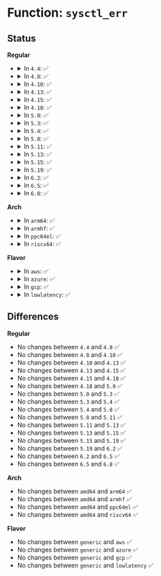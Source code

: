 # Function: <code>sysctl_err</code>

## Status
<b>Regular</b>
<ul>
<li>
<details>
<summary>In <code>4.4</code>: ✅</summary>

```c
int sysctl_err(const char *path, struct ctl_table *table, char *fmt, void (anon));
```

**Collision:** Unique Static

**Inline:** No

**Transformation:** False

**Instances:**

```
In fs/proc/proc_sysctl.c (ffffffff81284030)
Location: fs/proc/proc_sysctl.c:1013
Inline: False
Direct callers:
  - fs/proc/proc_sysctl.c:__register_sysctl_table
  - fs/proc/proc_sysctl.c:__register_sysctl_table
  - fs/proc/proc_sysctl.c:__register_sysctl_table
  - fs/proc/proc_sysctl.c:__register_sysctl_table
  - fs/proc/proc_sysctl.c:__register_sysctl_table
```
**Symbols:**

```
ffffffff81284030-ffffffff812840b6: sysctl_err (STB_LOCAL)
```
</details>
</li>
<li>
<details>
<summary>In <code>4.8</code>: ✅</summary>

```c
int sysctl_err(const char *path, struct ctl_table *table, char *fmt, void (anon));
```

**Collision:** Unique Static

**Inline:** No

**Transformation:** False

**Instances:**

```
In fs/proc/proc_sysctl.c (ffffffff812b10e0)
Location: fs/proc/proc_sysctl.c:1019
Inline: False
Direct callers:
  - fs/proc/proc_sysctl.c:__register_sysctl_table
  - fs/proc/proc_sysctl.c:__register_sysctl_table
  - fs/proc/proc_sysctl.c:__register_sysctl_table
  - fs/proc/proc_sysctl.c:__register_sysctl_table
  - fs/proc/proc_sysctl.c:__register_sysctl_table
```
**Symbols:**

```
ffffffff812b10e0-ffffffff812b1166: sysctl_err (STB_LOCAL)
```
</details>
</li>
<li>
<details>
<summary>In <code>4.10</code>: ✅</summary>

```c
int sysctl_err(const char *path, struct ctl_table *table, char *fmt, void (anon));
```

**Collision:** Unique Static

**Inline:** No

**Transformation:** False

**Instances:**

```
In fs/proc/proc_sysctl.c (ffffffff812c6970)
Location: fs/proc/proc_sysctl.c:1025
Inline: False
Direct callers:
  - fs/proc/proc_sysctl.c:__register_sysctl_table
  - fs/proc/proc_sysctl.c:__register_sysctl_table
  - fs/proc/proc_sysctl.c:__register_sysctl_table
  - fs/proc/proc_sysctl.c:__register_sysctl_table
  - fs/proc/proc_sysctl.c:__register_sysctl_table
```
**Symbols:**

```
ffffffff812c6970-ffffffff812c69f6: sysctl_err (STB_LOCAL)
```
</details>
</li>
<li>
<details>
<summary>In <code>4.13</code>: ✅</summary>

```c
int sysctl_err(const char *path, struct ctl_table *table, char *fmt, void (anon));
```

**Collision:** Unique Static

**Inline:** No

**Transformation:** False

**Instances:**

```
In fs/proc/proc_sysctl.c (ffffffff812d3b00)
Location: fs/proc/proc_sysctl.c:1072
Inline: False
Direct callers:
  - fs/proc/proc_sysctl.c:__register_sysctl_table
  - fs/proc/proc_sysctl.c:__register_sysctl_table
  - fs/proc/proc_sysctl.c:__register_sysctl_table
  - fs/proc/proc_sysctl.c:__register_sysctl_table
  - fs/proc/proc_sysctl.c:__register_sysctl_table
```
**Symbols:**

```
ffffffff812d3b00-ffffffff812d3b84: sysctl_err (STB_LOCAL)
```
</details>
</li>
<li>
<details>
<summary>In <code>4.15</code>: ✅</summary>

```c
int sysctl_err(const char *path, struct ctl_table *table, char *fmt, void (anon));
```

**Collision:** Unique Static

**Inline:** No

**Transformation:** False

**Instances:**

```
In fs/proc/proc_sysctl.c (ffffffff812f8330)
Location: fs/proc/proc_sysctl.c:1073
Inline: False
Direct callers:
  - fs/proc/proc_sysctl.c:__register_sysctl_table
  - fs/proc/proc_sysctl.c:__register_sysctl_table
  - fs/proc/proc_sysctl.c:__register_sysctl_table
  - fs/proc/proc_sysctl.c:__register_sysctl_table
  - fs/proc/proc_sysctl.c:__register_sysctl_table
```
**Symbols:**

```
ffffffff812f8330-ffffffff812f83b4: sysctl_err (STB_LOCAL)
```
</details>
</li>
<li>
<details>
<summary>In <code>4.18</code>: ✅</summary>

```c
int sysctl_err(const char *path, struct ctl_table *table, char *fmt, void (anon));
```

**Collision:** Unique Static

**Inline:** No

**Transformation:** False

**Instances:**

```
In fs/proc/proc_sysctl.c (ffffffff81327b27)
Location: fs/proc/proc_sysctl.c:1075
Inline: False
Direct callers:
  - fs/proc/proc_sysctl.c:__register_sysctl_table
  - fs/proc/proc_sysctl.c:__register_sysctl_table
  - fs/proc/proc_sysctl.c:__register_sysctl_table
  - fs/proc/proc_sysctl.c:__register_sysctl_table
  - fs/proc/proc_sysctl.c:__register_sysctl_table
  - fs/proc/proc_sysctl.c:__register_sysctl_table
```
**Symbols:**

```
ffffffff81327b27-ffffffff81327bad: sysctl_err (STB_LOCAL)
```
</details>
</li>
<li>
<details>
<summary>In <code>5.0</code>: ✅</summary>

```c
int sysctl_err(const char *path, struct ctl_table *table, char *fmt, void (anon));
```

**Collision:** Unique Static

**Inline:** No

**Transformation:** False

**Instances:**

```
In fs/proc/proc_sysctl.c (ffffffff8133ecb7)
Location: fs/proc/proc_sysctl.c:1074
Inline: False
Direct callers:
  - fs/proc/proc_sysctl.c:__register_sysctl_table
  - fs/proc/proc_sysctl.c:__register_sysctl_table
  - fs/proc/proc_sysctl.c:__register_sysctl_table
  - fs/proc/proc_sysctl.c:__register_sysctl_table
  - fs/proc/proc_sysctl.c:__register_sysctl_table
  - fs/proc/proc_sysctl.c:__register_sysctl_table
```
**Symbols:**

```
ffffffff8133ecb7-ffffffff8133ed3d: sysctl_err (STB_LOCAL)
```
</details>
</li>
<li>
<details>
<summary>In <code>5.3</code>: ✅</summary>

```c
int sysctl_err(const char *path, struct ctl_table *table, char *fmt, void (anon));
```

**Collision:** Unique Static

**Inline:** No

**Transformation:** False

**Instances:**

```
In fs/proc/proc_sysctl.c (ffffffff81366fe8)
Location: fs/proc/proc_sysctl.c:1099
Inline: False
Direct callers:
  - fs/proc/proc_sysctl.c:__register_sysctl_table
  - fs/proc/proc_sysctl.c:__register_sysctl_table
  - fs/proc/proc_sysctl.c:__register_sysctl_table
  - fs/proc/proc_sysctl.c:__register_sysctl_table
  - fs/proc/proc_sysctl.c:__register_sysctl_table
  - fs/proc/proc_sysctl.c:__register_sysctl_table
```
**Symbols:**

```
ffffffff81366fe8-ffffffff8136706e: sysctl_err (STB_LOCAL)
```
</details>
</li>
<li>
<details>
<summary>In <code>5.4</code>: ✅</summary>

```c
int sysctl_err(const char *path, struct ctl_table *table, char *fmt, void (anon));
```

**Collision:** Unique Static

**Inline:** No

**Transformation:** False

**Instances:**

```
In fs/proc/proc_sysctl.c (ffffffff8137f278)
Location: fs/proc/proc_sysctl.c:1099
Inline: False
Direct callers:
  - fs/proc/proc_sysctl.c:__register_sysctl_table
  - fs/proc/proc_sysctl.c:__register_sysctl_table
  - fs/proc/proc_sysctl.c:__register_sysctl_table
  - fs/proc/proc_sysctl.c:__register_sysctl_table
  - fs/proc/proc_sysctl.c:__register_sysctl_table
  - fs/proc/proc_sysctl.c:__register_sysctl_table
```
**Symbols:**

```
ffffffff8137f278-ffffffff8137f2fe: sysctl_err (STB_LOCAL)
```
</details>
</li>
<li>
<details>
<summary>In <code>5.8</code>: ✅</summary>

```c
int sysctl_err(const char *path, struct ctl_table *table, char *fmt, void (anon));
```

**Collision:** Unique Static

**Inline:** No

**Transformation:** False

**Instances:**

```
In fs/proc/proc_sysctl.c (ffffffff813c938e)
Location: fs/proc/proc_sysctl.c:1082
Inline: False
Direct callers:
  - fs/proc/proc_sysctl.c:sysctl_check_table
  - fs/proc/proc_sysctl.c:sysctl_check_table
  - fs/proc/proc_sysctl.c:sysctl_check_table
  - fs/proc/proc_sysctl.c:sysctl_check_table
  - fs/proc/proc_sysctl.c:sysctl_check_table
  - fs/proc/proc_sysctl.c:sysctl_check_table
```
**Symbols:**

```
ffffffff813c938e-ffffffff813c9414: sysctl_err (STB_LOCAL)
```
</details>
</li>
<li>
<details>
<summary>In <code>5.11</code>: ✅</summary>

```c
int sysctl_err(const char *path, struct ctl_table *table, char *fmt, void (anon));
```

**Collision:** Unique Static

**Inline:** No

**Transformation:** False

**Instances:**

```
In fs/proc/proc_sysctl.c (ffffffff81bebd19)
Location: fs/proc/proc_sysctl.c:1082
Inline: False
Direct callers:
  - fs/proc/proc_sysctl.c:sysctl_check_table
  - fs/proc/proc_sysctl.c:sysctl_check_table
  - fs/proc/proc_sysctl.c:sysctl_check_table
  - fs/proc/proc_sysctl.c:sysctl_check_table
  - fs/proc/proc_sysctl.c:sysctl_check_table
  - fs/proc/proc_sysctl.c:sysctl_check_table
```
**Symbols:**

```
ffffffff81bebd19-ffffffff81bebd9f: sysctl_err (STB_LOCAL)
```
</details>
</li>
<li>
<details>
<summary>In <code>5.13</code>: ✅</summary>

```c
int sysctl_err(const char *path, struct ctl_table *table, char *fmt, void (anon));
```

**Collision:** Unique Static

**Inline:** No

**Transformation:** False

**Instances:**

```
In fs/proc/proc_sysctl.c (ffffffff81bddd28)
Location: fs/proc/proc_sysctl.c:1080
Inline: False
Direct callers:
  - fs/proc/proc_sysctl.c:sysctl_check_table
  - fs/proc/proc_sysctl.c:sysctl_check_table
  - fs/proc/proc_sysctl.c:sysctl_check_table
  - fs/proc/proc_sysctl.c:sysctl_check_table
  - fs/proc/proc_sysctl.c:sysctl_check_table
  - fs/proc/proc_sysctl.c:sysctl_check_table
  - fs/proc/proc_sysctl.c:sysctl_check_table
```
**Symbols:**

```
ffffffff81bddd28-ffffffff81bdddae: sysctl_err (STB_LOCAL)
```
</details>
</li>
<li>
<details>
<summary>In <code>5.15</code>: ✅</summary>

```c
int sysctl_err(const char *path, struct ctl_table *table, char *fmt, void (anon));
```

**Collision:** Unique Static

**Inline:** No

**Transformation:** False

**Instances:**

```
In fs/proc/proc_sysctl.c (ffffffff81cc813f)
Location: fs/proc/proc_sysctl.c:1080
Inline: False
Direct callers:
  - fs/proc/proc_sysctl.c:sysctl_check_table
  - fs/proc/proc_sysctl.c:sysctl_check_table
  - fs/proc/proc_sysctl.c:sysctl_check_table
  - fs/proc/proc_sysctl.c:sysctl_check_table
  - fs/proc/proc_sysctl.c:sysctl_check_table
  - fs/proc/proc_sysctl.c:sysctl_check_table
  - fs/proc/proc_sysctl.c:sysctl_check_table
```
**Symbols:**

```
ffffffff81cc813f-ffffffff81cc81c5: sysctl_err (STB_LOCAL)
```
</details>
</li>
<li>
<details>
<summary>In <code>5.19</code>: ✅</summary>

```c
int sysctl_err(const char *path, struct ctl_table *table, char *fmt, void (anon));
```

**Collision:** Unique Static

**Inline:** No

**Transformation:** False

**Instances:**

```
In fs/proc/proc_sysctl.c (ffffffff81e7ad04)
Location: fs/proc/proc_sysctl.c:1103
Inline: False
Direct callers:
  - fs/proc/proc_sysctl.c:sysctl_check_table
  - fs/proc/proc_sysctl.c:sysctl_check_table
  - fs/proc/proc_sysctl.c:sysctl_check_table
  - fs/proc/proc_sysctl.c:sysctl_check_table
  - fs/proc/proc_sysctl.c:sysctl_check_table
  - fs/proc/proc_sysctl.c:sysctl_check_table
  - fs/proc/proc_sysctl.c:sysctl_check_table
```
**Symbols:**

```
ffffffff81e7ad04-ffffffff81e7adb2: sysctl_err (STB_LOCAL)
```
</details>
</li>
<li>
<details>
<summary>In <code>6.2</code>: ✅</summary>

```c
int sysctl_err(const char *path, struct ctl_table *table, char *fmt, void (anon));
```

**Collision:** Unique Static

**Inline:** No

**Transformation:** False

**Instances:**

```
In fs/proc/proc_sysctl.c (ffffffff815408c0)
Location: fs/proc/proc_sysctl.c:1096
Inline: False
Direct callers:
  - fs/proc/proc_sysctl.c:sysctl_check_table
  - fs/proc/proc_sysctl.c:sysctl_check_table
  - fs/proc/proc_sysctl.c:sysctl_check_table
  - fs/proc/proc_sysctl.c:sysctl_check_table
  - fs/proc/proc_sysctl.c:sysctl_check_table
  - fs/proc/proc_sysctl.c:sysctl_check_table
  - fs/proc/proc_sysctl.c:sysctl_check_table
  - fs/proc/proc_sysctl.c:sysctl_check_table
```
**Symbols:**

```
ffffffff815408c0-ffffffff81540961: sysctl_err (STB_LOCAL)
```
</details>
</li>
<li>
<details>
<summary>In <code>6.5</code>: ✅</summary>

```c
int sysctl_err(const char *path, struct ctl_table *table, char *fmt, void (anon));
```

**Collision:** Unique Static

**Inline:** No

**Transformation:** False

**Instances:**

```
In fs/proc/proc_sysctl.c (ffffffff81578c80)
Location: fs/proc/proc_sysctl.c:1089
Inline: False
Direct callers:
  - fs/proc/proc_sysctl.c:sysctl_check_table
  - fs/proc/proc_sysctl.c:sysctl_check_table
  - fs/proc/proc_sysctl.c:sysctl_check_table
  - fs/proc/proc_sysctl.c:sysctl_check_table
  - fs/proc/proc_sysctl.c:sysctl_check_table
  - fs/proc/proc_sysctl.c:sysctl_check_table
  - fs/proc/proc_sysctl.c:sysctl_check_table
```
**Symbols:**

```
ffffffff81578c80-ffffffff81578d21: sysctl_err (STB_LOCAL)
```
</details>
</li>
<li>
<details>
<summary>In <code>6.8</code>: ✅</summary>

```c
int sysctl_err(const char *path, struct ctl_table *table, char *fmt, void (anon));
```

**Collision:** Unique Static

**Inline:** No

**Transformation:** False

**Instances:**

```
In fs/proc/proc_sysctl.c (ffffffff815b1450)
Location: fs/proc/proc_sysctl.c:1081
Inline: False
Direct callers:
  - fs/proc/proc_sysctl.c:sysctl_check_table
  - fs/proc/proc_sysctl.c:sysctl_check_table
  - fs/proc/proc_sysctl.c:sysctl_check_table
  - fs/proc/proc_sysctl.c:sysctl_check_table
  - fs/proc/proc_sysctl.c:sysctl_check_table
  - fs/proc/proc_sysctl.c:sysctl_check_table
  - fs/proc/proc_sysctl.c:sysctl_check_table
```
**Symbols:**

```
ffffffff815b1450-ffffffff815b14f1: sysctl_err (STB_LOCAL)
```
</details>
</li>
</ul>
<b>Arch</b>
<ul>
<li>
<details>
<summary>In <code>arm64</code>: ✅</summary>

```c
int sysctl_err(const char *path, struct ctl_table *table, char *fmt, void (anon));
```

**Collision:** Unique Static

**Inline:** No

**Transformation:** False

**Instances:**

```
In fs/proc/proc_sysctl.c (ffff80001044caec)
Location: fs/proc/proc_sysctl.c:1099
Inline: False
Direct callers:
  - fs/proc/proc_sysctl.c:__register_sysctl_table
  - fs/proc/proc_sysctl.c:__register_sysctl_table
  - fs/proc/proc_sysctl.c:__register_sysctl_table
  - fs/proc/proc_sysctl.c:__register_sysctl_table
  - fs/proc/proc_sysctl.c:__register_sysctl_table
  - fs/proc/proc_sysctl.c:__register_sysctl_table
```
**Symbols:**

```
ffff80001044caec-ffff80001044cb8c: sysctl_err (STB_LOCAL)
```
</details>
</li>
<li>
<details>
<summary>In <code>armhf</code>: ✅</summary>

```c
int sysctl_err(const char *path, struct ctl_table *table, char *fmt, void (anon));
```

**Collision:** Unique Static

**Inline:** No

**Transformation:** False

**Instances:**

```
In fs/proc/proc_sysctl.c (c061129c)
Location: fs/proc/proc_sysctl.c:1099
Inline: False
Direct callers:
  - fs/proc/proc_sysctl.c:__register_sysctl_table
  - fs/proc/proc_sysctl.c:__register_sysctl_table
  - fs/proc/proc_sysctl.c:__register_sysctl_table
  - fs/proc/proc_sysctl.c:__register_sysctl_table
  - fs/proc/proc_sysctl.c:__register_sysctl_table
```
**Symbols:**

```
c061129c-c0611328: sysctl_err (STB_LOCAL)
```
</details>
</li>
<li>
<details>
<summary>In <code>ppc64el</code>: ✅</summary>

```c
int sysctl_err(const char *path, struct ctl_table *table, char *fmt, void (anon));
```

**Collision:** Unique Static

**Inline:** No

**Transformation:** False

**Instances:**

```
In fs/proc/proc_sysctl.c (c00000000056411c)
Location: fs/proc/proc_sysctl.c:1099
Inline: False
Direct callers:
  - fs/proc/proc_sysctl.c:__register_sysctl_table
  - fs/proc/proc_sysctl.c:__register_sysctl_table
  - fs/proc/proc_sysctl.c:__register_sysctl_table
  - fs/proc/proc_sysctl.c:__register_sysctl_table
  - fs/proc/proc_sysctl.c:__register_sysctl_table
```
**Symbols:**

```
c00000000056411c-c0000000005641c8: sysctl_err (STB_LOCAL)
```
</details>
</li>
<li>
<details>
<summary>In <code>riscv64</code>: ✅</summary>

```c
int sysctl_err(const char *path, struct ctl_table *table, char *fmt, void (anon));
```

**Collision:** Unique Static

**Inline:** No

**Transformation:** False

**Instances:**

```
In fs/proc/proc_sysctl.c (ffffffe0002e18ba)
Location: fs/proc/proc_sysctl.c:1099
Inline: False
Direct callers:
  - fs/proc/proc_sysctl.c:__register_sysctl_table
  - fs/proc/proc_sysctl.c:__register_sysctl_table
  - fs/proc/proc_sysctl.c:__register_sysctl_table
  - fs/proc/proc_sysctl.c:__register_sysctl_table
  - fs/proc/proc_sysctl.c:__register_sysctl_table
  - fs/proc/proc_sysctl.c:__register_sysctl_table
```
**Symbols:**

```
ffffffe0002e18ba-ffffffe0002e1924: sysctl_err (STB_LOCAL)
```
</details>
</li>
</ul>
<b>Flavor</b>
<ul>
<li>
<details>
<summary>In <code>aws</code>: ✅</summary>

```c
int sysctl_err(const char *path, struct ctl_table *table, char *fmt, void (anon));
```

**Collision:** Unique Static

**Inline:** No

**Transformation:** False

**Instances:**

```
In fs/proc/proc_sysctl.c (ffffffff81377858)
Location: fs/proc/proc_sysctl.c:1099
Inline: False
Direct callers:
  - fs/proc/proc_sysctl.c:__register_sysctl_table
  - fs/proc/proc_sysctl.c:__register_sysctl_table
  - fs/proc/proc_sysctl.c:__register_sysctl_table
  - fs/proc/proc_sysctl.c:__register_sysctl_table
  - fs/proc/proc_sysctl.c:__register_sysctl_table
  - fs/proc/proc_sysctl.c:__register_sysctl_table
```
**Symbols:**

```
ffffffff81377858-ffffffff813778de: sysctl_err (STB_LOCAL)
```
</details>
</li>
<li>
<details>
<summary>In <code>azure</code>: ✅</summary>

```c
int sysctl_err(const char *path, struct ctl_table *table, char *fmt, void (anon));
```

**Collision:** Unique Static

**Inline:** No

**Transformation:** False

**Instances:**

```
In fs/proc/proc_sysctl.c (ffffffff81368328)
Location: fs/proc/proc_sysctl.c:1099
Inline: False
Direct callers:
  - fs/proc/proc_sysctl.c:__register_sysctl_table
  - fs/proc/proc_sysctl.c:__register_sysctl_table
  - fs/proc/proc_sysctl.c:__register_sysctl_table
  - fs/proc/proc_sysctl.c:__register_sysctl_table
  - fs/proc/proc_sysctl.c:__register_sysctl_table
  - fs/proc/proc_sysctl.c:__register_sysctl_table
```
**Symbols:**

```
ffffffff81368328-ffffffff813683ae: sysctl_err (STB_LOCAL)
```
</details>
</li>
<li>
<details>
<summary>In <code>gcp</code>: ✅</summary>

```c
int sysctl_err(const char *path, struct ctl_table *table, char *fmt, void (anon));
```

**Collision:** Unique Static

**Inline:** No

**Transformation:** False

**Instances:**

```
In fs/proc/proc_sysctl.c (ffffffff81375328)
Location: fs/proc/proc_sysctl.c:1099
Inline: False
Direct callers:
  - fs/proc/proc_sysctl.c:__register_sysctl_table
  - fs/proc/proc_sysctl.c:__register_sysctl_table
  - fs/proc/proc_sysctl.c:__register_sysctl_table
  - fs/proc/proc_sysctl.c:__register_sysctl_table
  - fs/proc/proc_sysctl.c:__register_sysctl_table
  - fs/proc/proc_sysctl.c:__register_sysctl_table
```
**Symbols:**

```
ffffffff81375328-ffffffff813753ae: sysctl_err (STB_LOCAL)
```
</details>
</li>
<li>
<details>
<summary>In <code>lowlatency</code>: ✅</summary>

```c
int sysctl_err(const char *path, struct ctl_table *table, char *fmt, void (anon));
```

**Collision:** Unique Static

**Inline:** No

**Transformation:** False

**Instances:**

```
In fs/proc/proc_sysctl.c (ffffffff81388cf8)
Location: fs/proc/proc_sysctl.c:1099
Inline: False
Direct callers:
  - fs/proc/proc_sysctl.c:__register_sysctl_table
  - fs/proc/proc_sysctl.c:__register_sysctl_table
  - fs/proc/proc_sysctl.c:__register_sysctl_table
  - fs/proc/proc_sysctl.c:__register_sysctl_table
  - fs/proc/proc_sysctl.c:__register_sysctl_table
  - fs/proc/proc_sysctl.c:__register_sysctl_table
```
**Symbols:**

```
ffffffff81388cf8-ffffffff81388d7e: sysctl_err (STB_LOCAL)
```
</details>
</li>
</ul>

## Differences
<b>Regular</b>
<ul>
<li>
No changes between <code>4.4</code> and <code>4.8</code> ✅
</li>
<li>
No changes between <code>4.8</code> and <code>4.10</code> ✅
</li>
<li>
No changes between <code>4.10</code> and <code>4.13</code> ✅
</li>
<li>
No changes between <code>4.13</code> and <code>4.15</code> ✅
</li>
<li>
No changes between <code>4.15</code> and <code>4.18</code> ✅
</li>
<li>
No changes between <code>4.18</code> and <code>5.0</code> ✅
</li>
<li>
No changes between <code>5.0</code> and <code>5.3</code> ✅
</li>
<li>
No changes between <code>5.3</code> and <code>5.4</code> ✅
</li>
<li>
No changes between <code>5.4</code> and <code>5.8</code> ✅
</li>
<li>
No changes between <code>5.8</code> and <code>5.11</code> ✅
</li>
<li>
No changes between <code>5.11</code> and <code>5.13</code> ✅
</li>
<li>
No changes between <code>5.13</code> and <code>5.15</code> ✅
</li>
<li>
No changes between <code>5.15</code> and <code>5.19</code> ✅
</li>
<li>
No changes between <code>5.19</code> and <code>6.2</code> ✅
</li>
<li>
No changes between <code>6.2</code> and <code>6.5</code> ✅
</li>
<li>
No changes between <code>6.5</code> and <code>6.8</code> ✅
</li>
</ul>
<b>Arch</b>
<ul>
<li>
No changes between <code>amd64</code> and <code>arm64</code> ✅
</li>
<li>
No changes between <code>amd64</code> and <code>armhf</code> ✅
</li>
<li>
No changes between <code>amd64</code> and <code>ppc64el</code> ✅
</li>
<li>
No changes between <code>amd64</code> and <code>riscv64</code> ✅
</li>
</ul>
<b>Flavor</b>
<ul>
<li>
No changes between <code>generic</code> and <code>aws</code> ✅
</li>
<li>
No changes between <code>generic</code> and <code>azure</code> ✅
</li>
<li>
No changes between <code>generic</code> and <code>gcp</code> ✅
</li>
<li>
No changes between <code>generic</code> and <code>lowlatency</code> ✅
</li>
</ul>
